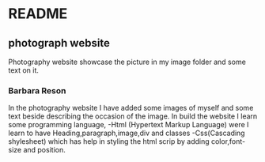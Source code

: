 # README
## photograph website

Photography website showcase the picture in my image folder and some text on it.

### **Barbara Reson**

In the photography website I have added  some images of myself and some text beside describing the occasion of the image.
In build the website I learn some programming language,
-Html (Hypertext Markup Language) were I learn to have Heading,paragraph,image,div and classes
-Css(Cascading shylesheet) which has help in styling the html scrip by adding color,font-size  and position.
